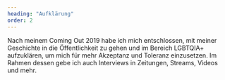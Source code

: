 ```yaml
---
heading: "Aufklärung"
order: 2
---
```

Nach meinem Coming Out 2019 habe ich mich entschlossen, mit meiner Geschichte in die Öffentlichkeit zu gehen und im Bereich LGBTQIA+ aufzuklären, um mich für mehr Akzeptanz und Toleranz einzusetzen.
Im Rahmen dessen gebe ich auch Interviews in Zeitungen, Streams, Videos und mehr.
